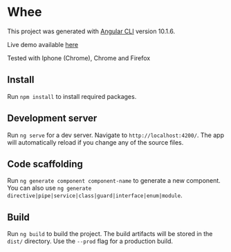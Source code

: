 # Whee

This project was generated with [Angular CLI](https://github.com/angular/angular-cli) version 10.1.6.

Live demo available [here](https://snufkindee.github.io/whee/)

Tested with Iphone (Chrome), Chrome and Firefox

## Install

Run `npm install` to install required packages.

## Development server

Run `ng serve` for a dev server. Navigate to `http://localhost:4200/`. The app will automatically reload if you change any of the source files.

## Code scaffolding

Run `ng generate component component-name` to generate a new component. You can also use `ng generate directive|pipe|service|class|guard|interface|enum|module`.

## Build

Run `ng build` to build the project. The build artifacts will be stored in the `dist/` directory. Use the `--prod` flag for a production build.
